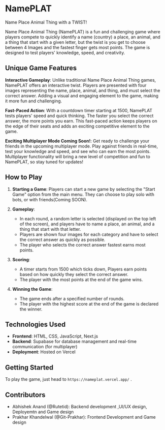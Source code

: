 # NamePLAT
Name Place Animal Thing with a TWIST!

Name Place Animal Thing (NamePLAT) is a fun and challenging game where players compete to quickly identify a name (country) a place, an animal, and a thing that start with a given letter, but the twist is you get to choose between 4 Images and the fastest finger gets most points. The game is designed to test players' knowledge, speed, and creativity.

## Unique Game Features

**Interactive Gameplay**: Unlike traditional Name Place Animal Thing games, NamePLAT offers an interactive twist. Players are presented with four images representing the name, place, animal, and thing, and must select the correct answer. Adding a visual and engaging element to the game, making it more fun and challenging.

**Fast-Paced Action**: With a countdown timer starting at 1500, NamePLAT tests players' speed and quick thinking. The faster you select the correct answer, the more points you earn. This fast-paced action keeps players on the edge of their seats and adds an exciting competitive element to the game.

**Exciting Multiplayer Mode Coming Soon!**: Get ready to challenge your friends in the upcoming multiplayer mode. Play against friends in real-time, test your knowledge and speed, and see who can earn the most points. Multiplayer functionality will bring a new level of competition and fun to NamePLAT, so stay tuned for updates!


## How to Play

1. **Starting a Game**: Players can start a new game by selecting the "Start Game" option from the main menu. They can choose to play solo with bots, or with friends(Coming SOON).

2. **Gameplay**: 
   - In each round, a random letter is selected (displayed on the top left of the screen), and players have to name a place, an animal, and a thing that start with that letter.
   - Players are shown four images for each category and have to select the correct answer as quickly as possible.
   - The player who selects the correct answer fastest earns most points.

3. **Scoring**:
   - A timer starts from 1500 which ticks down, Players earn points based on how quickly they select the correct answer.
   - The player with the most points at the end of the game wins.

4. **Winning the Game**:
   - The game ends after a specified number of rounds.
   - The player with the highest score at the end of the game is declared the winner.

## Technologies Used

- **Frontend**: HTML, CSS, JavaScript, Next.js
- **Backend**: Supabase for database management and real-time communication (for multiplayer)
- **Deployment**: Hosted on Vercel

## Getting Started

To play the game, just head to `https://nameplat.vercel.app/` .

## Contributors

- Abhishek Anand (@Rutetid): Backend development ,UI/UX design, Deployemtn and Game design 
- Prakhar Khandelwal (@Git-Prakhar): Frontend Development and Game design



